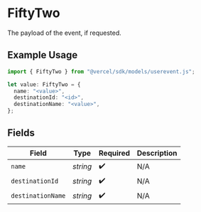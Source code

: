 # FiftyTwo

The payload of the event, if requested.

## Example Usage

```typescript
import { FiftyTwo } from "@vercel/sdk/models/userevent.js";

let value: FiftyTwo = {
  name: "<value>",
  destinationId: "<id>",
  destinationName: "<value>",
};
```

## Fields

| Field              | Type               | Required           | Description        |
| ------------------ | ------------------ | ------------------ | ------------------ |
| `name`             | *string*           | :heavy_check_mark: | N/A                |
| `destinationId`    | *string*           | :heavy_check_mark: | N/A                |
| `destinationName`  | *string*           | :heavy_check_mark: | N/A                |